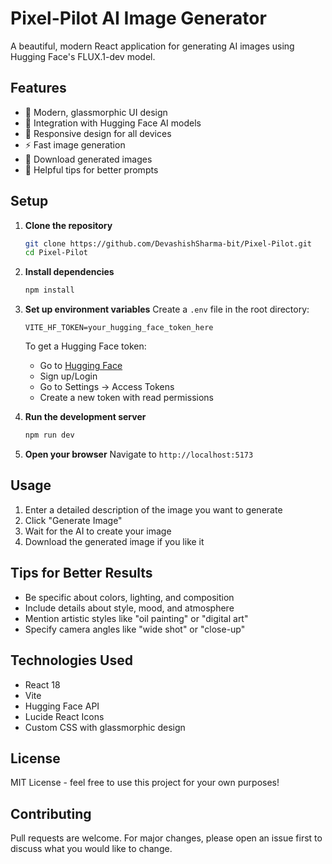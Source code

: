 # Pixel-Pilot AI Image Generator

A beautiful, modern React application for generating AI images using Hugging Face's FLUX.1-dev model.

## Features

- 🎨 Modern, glassmorphic UI design
- 🤖 Integration with Hugging Face AI models
- 📱 Responsive design for all devices
- ⚡ Fast image generation
- 💾 Download generated images
- 🎯 Helpful tips for better prompts

## Setup

1. **Clone the repository**
   ```bash
   git clone https://github.com/DevashishSharma-bit/Pixel-Pilot.git
   cd Pixel-Pilot
   ```

2. **Install dependencies**
   ```bash
   npm install
   ```

3. **Set up environment variables**
   Create a `.env` file in the root directory:
   ```env
   VITE_HF_TOKEN=your_hugging_face_token_here
   ```
   
   To get a Hugging Face token:
   - Go to [Hugging Face](https://huggingface.co/)
   - Sign up/Login
   - Go to Settings → Access Tokens
   - Create a new token with read permissions

4. **Run the development server**
   ```bash
   npm run dev
   ```

5. **Open your browser**
   Navigate to `http://localhost:5173`

## Usage

1. Enter a detailed description of the image you want to generate
2. Click "Generate Image"
3. Wait for the AI to create your image
4. Download the generated image if you like it

## Tips for Better Results

- Be specific about colors, lighting, and composition
- Include details about style, mood, and atmosphere
- Mention artistic styles like "oil painting" or "digital art"
- Specify camera angles like "wide shot" or "close-up"

## Technologies Used

- React 18
- Vite
- Hugging Face API
- Lucide React Icons
- Custom CSS with glassmorphic design

## License

MIT License - feel free to use this project for your own purposes!

## Contributing

Pull requests are welcome. For major changes, please open an issue first to discuss what you would like to change. 